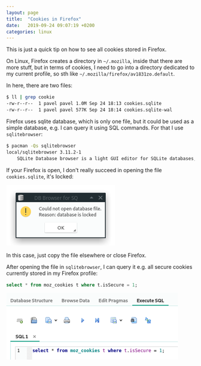 ```yaml
---
layout: page
title:  "Cookies in Firefox"
date:   2019-09-24 09:07:19 +0200
categories: linux
---
```


This is just a quick tip on how to see all cookies stored in Firefox.

On Linux, Firefox creates a directory in `~/.mozilla`, inside that there are more stuff, but in terms of cookies, I need to go into a directory dedicated to my current profile, so sth like `~/.mozilla/firefox/av1831zo.default`.

In here, there are two files:

```bash
$ ll | grep cookie
-rw-r--r--  1 pavel pavel 1.0M Sep 24 18:13 cookies.sqlite
-rw-r--r--  1 pavel pavel 577K Sep 24 18:14 cookies.sqlite-wal
```

Firefox uses sqlite database, which is only one file, but it could be used as a simple database, e.g. I can query it using SQL commands. For that I use `sqlitebrowser`:

```bash
$ pacman -Qs sqlitebrowser
local/sqlitebrowser 3.11.2-1
    SQLite Database browser is a light GUI editor for SQLite databases, built on top of Qt
```

If your Firefox is open, I don't really succeed in opening the file `cookies.sqlite`, it's locked:

![image](/images/cookies_locked.png)

In this case, just copy the file elsewhere or close Firefox.

After opening the file in `sqlitebrowser`, I can query it e.g. all secure cookies currently stored in my Firefox profile:

```sql
select * from moz_cookies t where t.isSecure = 1;
```

![image](/images/sqlitebrowser.png)